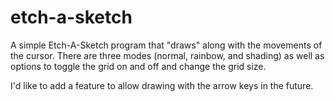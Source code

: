 # etch-a-sketch

A simple Etch-A-Sketch program that "draws" along with the movements of the cursor.  There are three modes (normal, rainbow, and shading) as well as options to toggle the grid on and off and change the grid size.

I'd like to add a feature to allow drawing with the arrow keys in the future.
